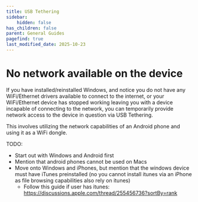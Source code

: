 ```yaml
---
title: USB Tethering
sidebar:
    hidden: false
has_children: false
parent: General Guides
pagefind: true
last_modified_date: 2025-10-23
---
```

# No network available on the device

If you have installed/reinstalled Windows, and notice you do not have any WiFi/Ethernet drivers available to connect to the internet, or your WiFi/Ethernet device has stopped working leaving you with a device incapable of connecting to the network, you can temporarily provide network access to the device in question via USB Tethering.

This involves utilizing the network capabilities of an Android phone and using it as a WiFi dongle.

TODO:
- Start out with Windows and Android first
- Mention that android phones cannot be used on Macs
- Move onto Windows and iPhones, but mention that the windows device must have iTunes preinstalled (no you cannot install itunes via an iPhone as file browsing capabilities also rely on itunes)
    - Follow this guide if user has itunes: https://discussions.apple.com/thread/255456736?sortBy=rank